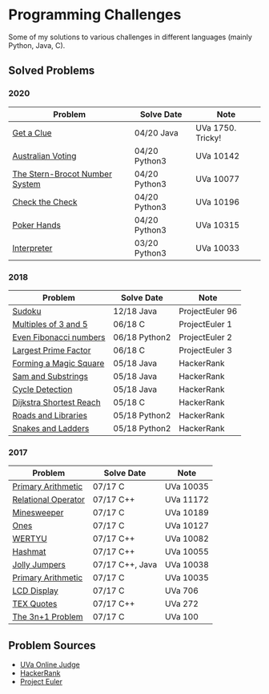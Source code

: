 
# Programming Challenges
 Some of my solutions to various challenges in different languages (mainly Python, Java, C).

## Solved Problems


### 2020
|Problem|Solve Date|Note|
|-|-|-|
|[Get a Clue](https://onlinejudge.org/external/17/1750.pdf)     |04/20 Java|       UVa 1750. Tricky!     |
|[Australian Voting](https://onlinejudge.org/external/101/10142.pdf)     |04/20 Python3|       UVa 10142     |
|[The Stern-Brocot Number System](https://onlinejudge.org/external/100/10077.pdf)     |04/20 Python3|       UVa 10077     |
|[Check the Check](https://onlinejudge.org/external/101/10196.pdf)     |04/20 Python3|       UVa 10196     |
|[Poker Hands](https://onlinejudge.org/external/103/10315.pdf)     |04/20 Python3|       UVa 10315     |
|[Interpreter](https://onlinejudge.org/external/100/10033.pdf)     |03/20 Python3|       UVa 10033     |

### 2018
|Problem|Solve Date|Note|
|-|-|-|
|[Sudoku](https://projecteuler.net/problem=96)     |12/18 Java|       ProjectEuler 96     |
|[Multiples of 3 and 5](https://projecteuler.net/problem=1)     |06/18 C|       ProjectEuler 1     |
|[Even Fibonacci numbers](https://projecteuler.net/problem=2)     |06/18 Python2|       ProjectEuler 2     |
|[Largest Prime Factor](https://projecteuler.net/problem=3)     |06/18 C|       ProjectEuler 3     |
|[Forming a Magic Square](https://www.hackerrank.com/challenges/magic-square-forming/problem)     |05/18 Java|       HackerRank     |
|[Sam and Substrings](https://www.hackerrank.com/challenges/sam-and-substrings/problem)     |05/18 Java|       HackerRank     |
|[Cycle Detection](https://www.hackerrank.com/challenges/detect-whether-a-linked-list-contains-a-cycle/problem)     |05/18 Java|       HackerRank     |
|[Dijkstra Shortest Reach](https://www.hackerrank.com/challenges/dijkstrashortreach/problem)     |05/18 C|       HackerRank     |
|[Roads and Libraries](https://www.hackerrank.com/challenges/torque-and-development/problem)     |05/18 Python2|       HackerRank     |
|[Snakes and Ladders](https://www.hackerrank.com/challenges/the-quickest-way-up/problem)     |05/18 Python2|       HackerRank     |

### 2017
|Problem|Solve Date|Note|
|-|-|-|
|[Primary Arithmetic](https://uva.onlinejudge.org/external/100/10035.pdf)     |07/17 C|       UVa 10035     |
|[Relational Operator](https://uva.onlinejudge.org/external/111/11172.pdf)     |07/17 C++|       UVa 11172     |
|[Minesweeper](https://uva.onlinejudge.org/external/101/10189.pdf)     |07/17 C|       UVa 10189     |
|[Ones](https://uva.onlinejudge.org/external/101/10127.pdf)     |07/17 C|       UVa 10127     |
|[WERTYU](https://uva.onlinejudge.org/external/100/10082.pdf)     |07/17 C++|       UVa 10082     |
|[Hashmat](https://uva.onlinejudge.org/external/100/10055.pdf)     |07/17 C++|       UVa 10055     |
|[Jolly Jumpers](https://uva.onlinejudge.org/external/100/10038.pdf)     |07/17 C++, Java|       UVa 10038     |
|[Primary Arithmetic](https://uva.onlinejudge.org/external/100/10035.pdf)     |07/17 C|       UVa 10035     |
|[LCD Display](https://uva.onlinejudge.org/external/7/706.pdf)     |07/17 C|      UVa 706     |
|[TEX Quotes](https://uva.onlinejudge.org/external/2/272.pdf)     |07/17 C++|       UVa 272     |
|[The 3n+1 Problem](https://uva.onlinejudge.org/external/1/100.pdf)     |07/17 C|       UVa 100     |

## Problem Sources
- [UVa Online Judge](https://onlinejudge.org/)
- [HackerRank](https://www.hackerrank.com/)
- [Project Euler](https://projecteuler.net)
